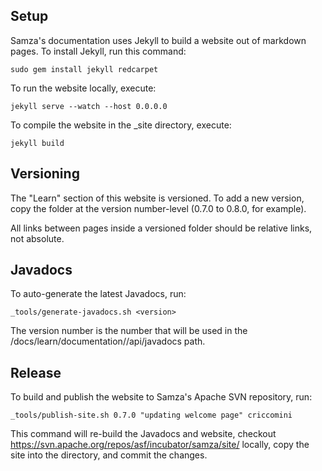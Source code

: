 <!--
   Licensed to the Apache Software Foundation (ASF) under one or more
   contributor license agreements.  See the NOTICE file distributed with
   this work for additional information regarding copyright ownership.
   The ASF licenses this file to You under the Apache License, Version 2.0
   (the "License"); you may not use this file except in compliance with
   the License.  You may obtain a copy of the License at

       http://www.apache.org/licenses/LICENSE-2.0

   Unless required by applicable law or agreed to in writing, software
   distributed under the License is distributed on an "AS IS" BASIS,
   WITHOUT WARRANTIES OR CONDITIONS OF ANY KIND, either express or implied.
   See the License for the specific language governing permissions and
   limitations under the License.
-->
## Setup

Samza's documentation uses Jekyll to build a website out of markdown pages. To install Jekyll, run this command:

    sudo gem install jekyll redcarpet

To run the website locally, execute:

    jekyll serve --watch --host 0.0.0.0

To compile the website in the _site directory, execute:

    jekyll build

## Versioning

The "Learn" section of this website is versioned. To add a new version, copy the folder at the version number-level (0.7.0 to 0.8.0, for example).

All links between pages inside a versioned folder should be relative links, not absolute.

## Javadocs

To auto-generate the latest Javadocs, run:

    _tools/generate-javadocs.sh <version>

The version number is the number that will be used in the /docs/learn/documentation/<version>/api/javadocs path.

## Release

To build and publish the website to Samza's Apache SVN repository, run:

    _tools/publish-site.sh 0.7.0 "updating welcome page" criccomini

This command will re-build the Javadocs and website, checkout https://svn.apache.org/repos/asf/incubator/samza/site/ locally, copy the site into the directory, and commit the changes.
